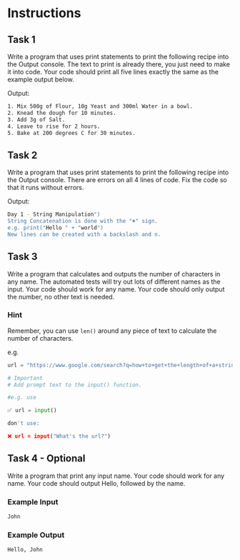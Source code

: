 # Instructions

## Task 1

Write a program that uses print statements to print the following recipe into the Output console. The text to print is already there, you just need to make it into code. Your code should print all five lines exactly the same as the example output below.

Output:

```bash
1. Mix 500g of Flour, 10g Yeast and 300ml Water in a bowl.
2. Knead the dough for 10 minutes.
3. Add 3g of Salt.
4. Leave to rise for 2 hours.
5. Bake at 200 degrees C for 30 minutes.
```

## Task 2

Write a program that uses print statements to print the following recipe into the Output console.
There are errors on all 4 lines of code. Fix the code so that it runs without errors.

Output:

```bash
Day 1 - String Manipulation")
String Concatenation is done with the "+" sign.
e.g. print("Hello " + "world")
New lines can be created with a backslash and n.
```

## Task 3

Write a program that calculates and outputs the number of characters in any name. The automated tests will try out lots of different names as the input. Your code should work for any name. Your code should only output the number, no other text is needed.

### Hint
Remember, you can use `len()` around any piece of text to calculate the number of characters.

e.g. 
```python
url = "https://www.google.com/search?q=how+to+get+the+length+of+a+string+in+python+stack+overflow"

# Important
# Add prompt text to the input() function.

#e.g. use

✅ url = input()

don't use:

❌ url = input("What's the url?")
```

## Task 4 - Optional

Write a program that print any input name. Your code should work for any name. Your code should output Hello, followed by the name.

### Example Input

```bash
John
```

### Example Output

```bash
Hello, John
```
